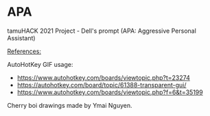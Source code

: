 # APA
tamuHACK 2021 Project - Dell's prompt (APA: Aggressive Personal Assistant)



<u>References:</u>

AutoHotKey GIF usage:

- https://www.autohotkey.com/boards/viewtopic.php?t=23274
- https://autohotkey.com/board/topic/61388-transparent-gui/
- https://www.autohotkey.com/boards/viewtopic.php?f=6&t=35199

Cherry boi drawings made by Ymai Nguyen. 